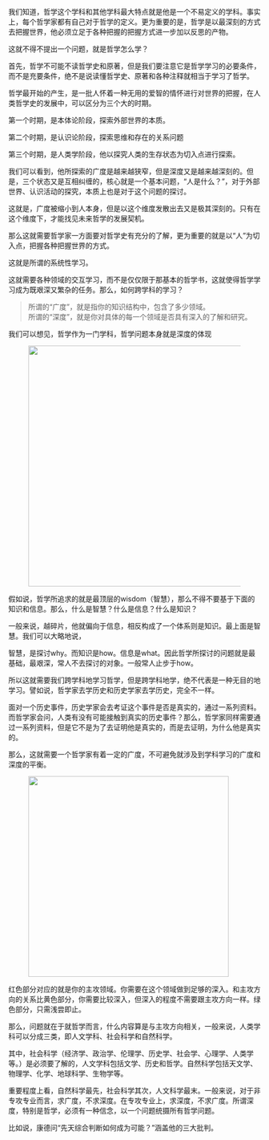 <p>我们知道，哲学这个学科和其他学科最大特点就是他是一个不易定义的学科。事实上，每个哲学家都有自己对于哲学的定义。更为重要的是，哲学是以最深刻的方式去把握世界，他必须立足于各种把握的把握方式进一步加以反思的产物。</p><p>这就不得不提出一个问题，就是哲学怎么学？</p><p>首先，哲学不可能不读哲学史和原著，但是我们要注意它是哲学学习的必要条件，而不是充要条件，绝不是说读懂哲学史、原著和各种注释就相当于学习了哲学。</p><p>哲学最开始的产生，是一批人怀着一种无用的爱智的情怀进行对世界的把握，在人类哲学史的发展中，可以区分为三个大的时期。</p><p>第一个时期，是本体论阶段，探索外部世界的本质。</p><p>第二个时期，是认识论阶段，探索思维和存在的关系问题</p><p>第三个时期，是人类学阶段，他以探究人类的生存状态为切入点进行探索。</p><p>我们可以看到，他所探索的广度是越来越狭窄，但是深度又是越来越深刻的。但是，三个状态又是互相纠缠的，核心就是一个基本问题，“人是什么？”，对于外部世界、认识活动的探究，本质上也是对于这个问题的探讨。</p><p>这就是，广度被缩小到人本身，但是以这个维度发散出去又是极其深刻的。只有在这个维度下，才能找见未来哲学的发展契机。</p><p>那么这就需要哲学家一方面要对哲学史有充分的了解，更为重要的就是以“人”为切入点，把握各种把握世界的方式。</p><p>这就是所谓的系统性学习。</p><p>这就需要各种领域的交互学习，而不是仅仅限于那基本的哲学书，这就使得哲学学习成为既艰深又繁杂的任务。那么，如何跨学科的学习？</p><blockquote>所谓的“广度”，就是指你的知识结构中，包含了多少领域。<br>所谓的“深度”，就是你对具体的每一个领域是否具有深入的了解和研究。</blockquote><p>我们可以想见，哲学作为一门学科，哲学问题本身就是深度的体现</p><figure data-size="normal"><img src="https://pic2.zhimg.com/v2-83521d443e862f6668d22e4e0a83fcc5_b.jpg" data-caption="" data-size="normal" data-rawwidth="480" data-rawheight="374" class="origin_image zh-lightbox-thumb" width="480" data-original="https://pic2.zhimg.com/v2-83521d443e862f6668d22e4e0a83fcc5_r.jpg"></figure><p>假如说，哲学所追求的就是最顶层的wisdom（智慧），那么不得不要基于下面的知识和信息。那么，什么是智慧？什么是信息？什么是知识？</p><p>一般来说，越碎片，他就偏向于信息，相反构成了一个体系则是知识。最上面是智慧。我们可以大略地说，</p><p>智慧，是探讨why。而知识是how。信息是what。因此哲学所探讨的问题就是最基础，最艰深，常人不去探讨的对象。一般常人止步于how。</p><p>所以这就需要我们跨学科地学习哲学，但是跨学科地学，绝不代表是一种无目的地学习。譬如说，哲学家去学历史和历史学家去学历史，完全不一样。</p><p>面对一个历史事件，历史学家会去考证这个事件是否是真实的，通过一系列资料。而哲学家会问，人类有没有可能接触到真实的历史事件？那么，哲学家同样需要通过一系列资料，但是它不是为了去证明他是真实的，而是去证明，为什么他是真实的。</p><p>那么，这就需要一个哲学家有着一定的广度，不可避免就涉及到学科学习的广度和深度的平衡。</p><figure data-size="normal"><img src="https://pic1.zhimg.com/v2-f01b87cecaf774971b8ade085449b868_b.jpg" data-caption="" data-size="normal" data-rawwidth="400" data-rawheight="170" class="content_image" width="400"></figure><p>红色部分对应的就是你的主攻领域。你需要在这个领域做到足够的深入。和主攻方向的关系比黄色部分，你需要比较深入，但深入的程度不需要跟主攻方向一样。绿色部分，只需浅尝即止。</p><p>那么，问题就在于就哲学而言，什么内容算是与主攻方向相关，一般来说，人类学科可以分成三类，即人文学科、社会科学和自然科学。</p><p>其中，社会科学（经济学、政治学、伦理学、历史学、社会学、心理学、人类学等。）是必须要了解的，人文学科包括文学、历史和哲学。自然科学包括天文学、物理学、化学、地球科学、生物学等。</p><p>重要程度上看，自然科学最先，社会科学其次，人文科学最末。一般来说，对于非专攻专业而言，求广度，不求深度。在专攻专业上，求深度，不求广度。所谓深度，特别是哲学，必须有一种信念，以一个问题统摄所有哲学问题。</p><p>比如说，康德问“先天综合判断如何成为可能？”涵盖他的三大批判。</p><p></p>